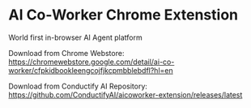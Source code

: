 # AI Co-Worker Chrome Extenstion 
World first in-browser AI Agent platform

Download from Chrome Webstore: https://chromewebstore.google.com/detail/ai-co-worker/cfpkidbookleengcojfjkcpmbblebdfl?hl=en 

Download from Conductify AI Repository: https://github.com/ConductifyAI/aicoworker-extension/releases/latest
